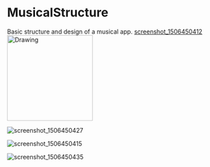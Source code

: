 # MusicalStructure
Basic structure and design of a musical app.
[screenshot_1506450412](https://user-images.githubusercontent.com/19223945/30879469-2814a110-a308-11e7-8a9c-cb47eb34bc7a.png)
<img src="https://user-images.githubusercontent.com/19223945/30879469-2814a110-a308-11e7-8a9c-cb47eb34bc7a.png" alt="Drawing" style="width: 200px;"/>

![screenshot_1506450427](https://user-images.githubusercontent.com/19223945/30879500-39b25110-a308-11e7-87e7-0b435bcc5543.png)

![screenshot_1506450415](https://user-images.githubusercontent.com/19223945/30879517-480d4648-a308-11e7-86ee-11d945118005.png)

![screenshot_1506450435](https://user-images.githubusercontent.com/19223945/30879531-53da60aa-a308-11e7-99b6-561dce5a7409.png)

